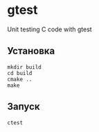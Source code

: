 # gtest

Unit testing C code with gtest


## Установка

    mkdir build
    cd build
    cmake ..
    make

## Запуск

    ctest
